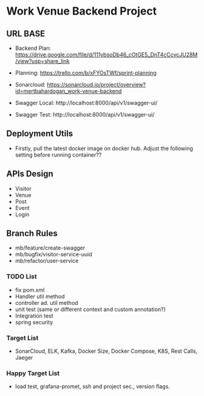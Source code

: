 # Work Venue Backend Project

## URL BASE

* Backend Plan: https://drive.google.com/file/d/111ybsoDb46_cOtGE5_DnT4cCcvcJU28M/view?usp=share_link

* Planning: https://trello.com/b/xFYOsTWf/sprint-planning

* Sonarcloud: https://sonarcloud.io/project/overview?id=mertbahardogan_work-venue-backend

* Swagger Local: http://localhost:8000/api/v1/swagger-ui/
* Swagger Test: http://localhost:8000/api/v1/swagger-ui/

## Deployment Utils
* Firstly, pull the latest docker image on docker hub. Adjust the following
 setting before running container??

## APIs Design
* Visitor 
* Venue
* Post
* Event
* Login

## Branch Rules 
* mb/feature/create-swagger
* mb/bugfix/visitor-service-uuid
* mb/refactor/user-service

### TODO List
* fix pom.xml
* Handler util method
* controller ad. util method
* unit test (same or different context and custom annotation?)
* Integration test
* spring security


### Target List
* SonarCloud, ELK, Kafka, Docker Size, Docker Compose, K8S, Rest Calls, Jaeger

### Happy Target List
* load test, grafana-promet, ssh and project sec., version flags.

